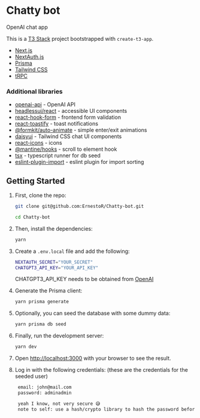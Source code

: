 # Chatty bot

OpenAI chat app

This is a [T3 Stack](https://create.t3.gg/) project bootstrapped with `create-t3-app`.

- [Next.js](https://nextjs.org)
- [NextAuth.js](https://next-auth.js.org)
- [Prisma](https://prisma.io)
- [Tailwind CSS](https://tailwindcss.com)
- [tRPC](https://trpc.io)

### Additional libraries

- [openai-api](https://platform.openai.com/) - OpenAI API
- [headlessui/react](https://headlessui.dev/react) - accessible UI components
- [react-hook-form](https://react-hook-form.com) - frontend form validation
- [react-toastify](https://fkhadra.github.io/react-toastify) - toast notifications
- [@formkit/auto-animate](https://github.com/formkit/auto-animate) - simple enter/exit animations
- [daisyui](https://daisyui.com) - Tailwind CSS chat UI components
- [react-icons](https://react-icons.github.io/react-icons) - icons
- [@mantine/hooks](https://mantine.dev/hooks/use-click-outside/) - scroll to element hook
- [tsx](https://github.com/esbuild-kit/tsx) - typescript runner for db seed
- [eslint-plugin-import](https://github.com/import-js/eslint-plugin-import) - eslint plugin for import sorting

## Getting Started

1. First, clone the repo:

   ```bash
   git clone git@github.com:ErnestoR/Chatty-bot.git

   cd Chatty-bot
   ```

2. Then, install the dependencies:

   ```bash
   yarn
   ```

3. Create a `.env.local` file and add the following:

   ```bash
   NEXTAUTH_SECRET="YOUR_SECRET"
   CHATGPT3_API_KEY="YOUR_API_KEY"
   ```

   CHATGPT3_API_KEY needs to be obtained from [OpenAI](https://platform.openai.com/)

4. Generate the Prisma client:

   ```bash
   yarn prisma generate
   ```

5. Optionally, you can seed the database with some dummy data:

   ```bash
   yarn prisma db seed
   ```

6. Finally, run the development server:

   ```bash
   yarn dev
   ```

7. Open [http://localhost:3000](http://localhost:3000) with your browser to see the result.
8. Log in with the following credentials: (these are the credentials for the seeded user)

   ```bash
    email: john@mail.com
    password: adminadmin

    yeah I know, not very secure 😅
    note to self: use a hash/crypto library to hash the password before storing it in the db
   ```
